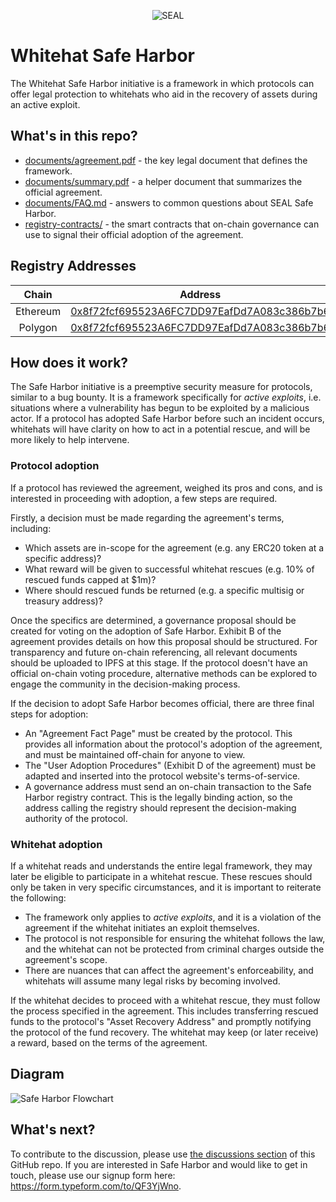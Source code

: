 <p align="center">
  <img src="assets/Security-Alliance-Logo-Blue.svg" alt="SEAL"/>
</p>

# Whitehat Safe Harbor

The Whitehat Safe Harbor initiative is a framework in which protocols can offer legal protection to whitehats who aid in the recovery of assets during an active exploit.

## What's in this repo?

-   [documents/agreement.pdf](documents/agreement.pdf) - the key legal document that defines the framework.
-   [documents/summary.pdf](documents/summary.pdf) - a helper document that summarizes the official agreement.
-   [documents/FAQ.md](documents/FAQ.md) - answers to common questions about SEAL Safe Harbor.
-   [registry-contracts/](registry-contracts/) - the smart contracts that on-chain governance can use to signal their official adoption of the agreement.

## Registry Addresses

| Chain | Address |
| :-: | :-: |
| Ethereum | [0x8f72fcf695523A6FC7DD97EafDd7A083c386b7b6](https://etherscan.io/address/0x8f72fcf695523A6FC7DD97EafDd7A083c386b7b6) |
| Polygon | [0x8f72fcf695523A6FC7DD97EafDd7A083c386b7b6](https://polygonscan.com/address/0x8f72fcf695523A6FC7DD97EafDd7A083c386b7b6) |

## How does it work?

The Safe Harbor initiative is a preemptive security measure for protocols, similar to a bug bounty. It is a framework specifically for _active exploits_, i.e. situations where a vulnerability has begun to be exploited by a malicious actor. If a protocol has adopted Safe Harbor before such an incident occurs, whitehats will have clarity on how to act in a potential rescue, and will be more likely to help intervene.

### Protocol adoption

If a protocol has reviewed the agreement, weighed its pros and cons, and is interested in proceeding with adoption, a few steps are required.

Firstly, a decision must be made regarding the agreement's terms, including:

-   Which assets are in-scope for the agreement (e.g. any ERC20 token at a specific address)?
-   What reward will be given to successful whitehat rescues (e.g. 10% of rescued funds capped at $1m)?
-   Where should rescued funds be returned (e.g. a specific multisig or treasury address)?

Once the specifics are determined, a governance proposal should be created for voting on the adoption of Safe Harbor. Exhibit B of the agreement provides details on how this proposal should be structured. For transparency and future on-chain referencing, all relevant documents should be uploaded to IPFS at this stage. If the protocol doesn't have an official on-chain voting procedure, alternative methods can be explored to engage the community in the decision-making process.

If the decision to adopt Safe Harbor becomes official, there are three final steps for adoption:

-   An "Agreement Fact Page" must be created by the protocol. This provides all information about the protocol's adoption of the agreement, and must be maintained off-chain for anyone to view.
-   The "User Adoption Procedures" (Exhibit D of the agreement) must be adapted and inserted into the protocol website's terms-of-service.
-   A governance address must send an on-chain transaction to the Safe Harbor registry contract. This is the legally binding action, so the address calling the registry should represent the decision-making authority of the protocol.

### Whitehat adoption

If a whitehat reads and understands the entire legal framework, they may later be eligible to participate in a whitehat rescue. These rescues should only be taken in very specific circumstances, and it is important to reiterate the following:

-   The framework only applies to _active exploits_, and it is a violation of the agreement if the whitehat initiates an exploit themselves.
-   The protocol is not responsible for ensuring the whitehat follows the law, and the whitehat can not be protected from criminal charges outside the agreement's scope.
-   There are nuances that can affect the agreement's enforceability, and whitehats will assume many legal risks by becoming involved.

If the whitehat decides to proceed with a whitehat rescue, they must follow the process specified in the agreement. This includes transferring rescued funds to the protocol's "Asset Recovery Address" and promptly notifying the protocol of the fund recovery. The whitehat may keep (or later receive) a reward, based on the terms of the agreement.

## Diagram

![Safe Harbor Flowchart](assets/flowchart.png)

## What's next?

To contribute to the discussion, please use [the discussions section](https://github.com/security-alliance/safe-harbor/discussions) of this GitHub repo. If you are interested in Safe Harbor and would like to get in touch, please use our signup form here: https://form.typeform.com/to/QF3YjWno.
